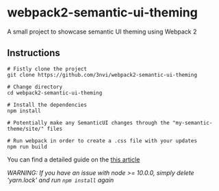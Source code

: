 # webpack2-semantic-ui-theming
A small project to showcase semantic UI theming using Webpack 2


## Instructions

```
# Fistly clone the project
git clone https://github.com/3nvi/webpack2-semantic-ui-theming

# Change directory
cd webpack2-semantic-ui-theming

# Install the dependencies
npm install

# Potentially make any SemanticUI changes through the "my-semantic-theme/site/" files

# Run webpack in order to create a .css file with your updates
npm run build
```

You can find a detailed guide on the [this article](https://medium.com/webmonkeys/webpack-2-semantic-ui-theming-a216ddf60daf)


*WARNING: If you have an issue with node >= 10.0.0, simply delete 'yarn.lock' and run `npm install` again*
